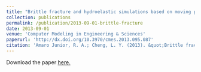 ```yaml
---
title: "Brittle fracture and hydroelastic simulations based on moving particle simulation"
collection: publications
permalink: /publication/2013-09-01-brittle-fracture
date: 2013-09-01
venue: 'Computer Modeling in Engineering & Sciences'
paperurl: 'http://dx.doi.org/10.3970/cmes.2013.095.087'
citation: 'Amaro Junior, R. A.; Cheng, L. Y. (2013). &quot;Brittle fracture and hydroelastic simulations based on moving particle simulation.&quot; <i>Computer Modeling in Engineering & Sciences</i>, 95(2): 87-118'
---
```


Download the paper [here.](https://www.techscience.com/CMES/v95n2/27006)